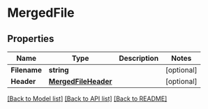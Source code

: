 # MergedFile

## Properties

Name | Type | Description | Notes
------------ | ------------- | ------------- | -------------
**Filename** | **string** |  | [optional] 
**Header** | [**MergedFileHeader**](MergedFile_header.md) |  | [optional] 

[[Back to Model list]](../README.md#documentation-for-models) [[Back to API list]](../README.md#documentation-for-api-endpoints) [[Back to README]](../README.md)


